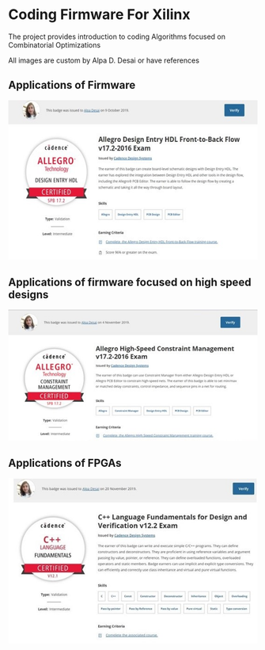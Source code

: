 # Coding Firmware For Xilinx


The project provides introduction to coding Algorithms focused on Combinatorial Optimizations

All images are custom by Alpa D. Desai or have references

## Applications of Firmware
![image](AllegroSchematicHDL_Certificate.jpg)

## Applications of firmware focused on high speed designs
![image](AllegroHighSpeedConstraintManager.jpg)

## Applications of FPGAs
![image](CplusplusDVCertificate.jpg)
